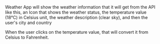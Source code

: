 Weather App will show the weather information that it will get from the API like this, an Icon that shows the weather status, the temperature value (18°C) in Celsius unit, the weather description (clear sky), and then the user's city and country

When the user clicks on the temperature value, that will convert it from Celsius to Fahrenheit.
